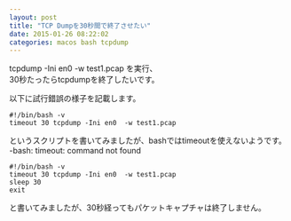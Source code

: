 ```yaml
---
layout: post
title: "TCP Dumpを30秒間で終了させたい"
date: 2015-01-26 08:22:02
categories: macos bash tcpdump
---
```

<p>tcpdump -Ini en0  -w test1.pcap を実行、<br>
30秒たったらtcpdumpを終了したいです。</p>

<p>以下に試行錯誤の様子を記載します。</p>

<pre><code>#!/bin/bash -v
timeout 30 tcpdump -Ini en0  -w test1.pcap
</code></pre>

<p>というスクリプトを書いてみましたが、bashではtimeoutを使えないようです。<br>
    -bash: timeout: command not found</p>

<pre><code>#!/bin/bash -v
timeout 30 tcpdump -Ini en0  -w test1.pcap
sleep 30
exit
</code></pre>

<p>と書いてみましたが、30秒経ってもパケットキャプチャは終了しません。</p>
